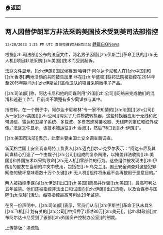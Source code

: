 ###  [:house:返回](README.md)
---


## 两人因替伊朗军方非法采购美国技术受到美司法部指控
`12/20/2023 1:35 PM UTC 喜马拉雅农场新西兰站` [轉載自GNews](https://gnews.org/articles/2132805)

根据[[zh:司法部]]公布的法庭文件，两名男子因替[[zh:伊斯兰]]革命卫队的[[zh:无人机]]项目非法采购[[zh:美国]]技术而受到起诉。

法庭文件显示，[[zh:伊朗]]国民侯赛因·哈特菲·阿尔达卡尼和人在[[zh:中国]]和[[zh:香港]]两地活动的共同被告加里·林在[[zh:华盛顿]]联邦法院被指控在2014年至2015年期间为[[zh:伊斯兰]]革命卫队的项目采购微电子产品。

[[zh:司法部]]称，阿达卡尼和他的同谋利用“外国[[zh:公司]]网络来完成他们的混淆和逃避工作”。目前尚不清楚有多少同谋参与其中。

指控称，在一个例子中，阿尔达卡尼和林“令一家不知情的[[zh:法国]][[zh:公司]]从一家[[zh:美国]][[zh:公司]]购买了几件模数转换器，这些转换器应用于无线和宽带通信、雷达和卫星子系统、多载波、多模态蜂窝接收器、天线阵列定位和红外成像。”法庭文件显示，该技术被运往[[zh:香港]]，然后“转口到[[zh:伊朗]]”。

[[zh:美国司法部]]表示，此案主要由国土安全调查局调查。

新英格兰国土安全调查局特工负责人[[zh:迈克]]尔·J·克罗尔表示：“阿达卡尼及其同谋精心打造了一个由幌子[[zh:公司]]组成的复杂网络，以掩盖非法收购[[zh:美国]]和外国技术以采购致命[[zh:无人机]]零部件的行为。这些组件被发现由[[zh:伊朗]]的盟友在当前的冲突中使用，包括在[[zh:乌克兰]]。国土安全调查对这些犯罪网络的破坏意味着数十万个关键[[zh:无人机]]组件将永远不会再被用于恶意目的。”

两人被指控串谋向[[zh:伊朗]]出口[[zh:美国]]商品并诈骗[[zh:美国]]，最高可判处五年监禁。他们还被指控非法出口和试图向[[zh:伊朗]]出口货物，以及合谋参与国际[[zh:洗钱]]活动。每项指控最高可判处20年监禁。

在另一份声明中，[[zh:司法部]]表示，官员们从与[[zh:伊斯兰]]革命卫队未具名[[zh:飞机]]计划有关的[[zh:公司]]中扣押了超过80万[[zh:美元]]，[[zh:财政部]]宣布阿尔达卡尼受到了该部[[zh:外国资产控制办公室]]的制裁。

上传排版：漂流瓶
